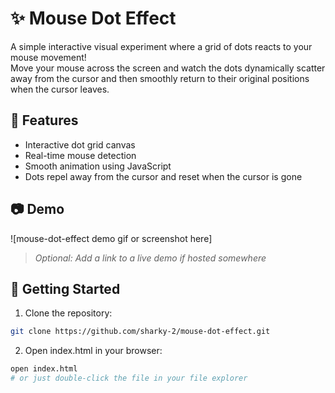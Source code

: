 # ✨ Mouse Dot Effect

A simple interactive visual experiment where a grid of dots reacts to your mouse movement!  
Move your mouse across the screen and watch the dots dynamically scatter away from the cursor and then smoothly return to their original positions when the cursor leaves.

## 🎯 Features

- Interactive dot grid canvas
- Real-time mouse detection
- Smooth animation using JavaScript
- Dots repel away from the cursor and reset when the cursor is gone

## 📷 Demo

![mouse-dot-effect demo gif or screenshot here]

> _Optional: Add a link to a live demo if hosted somewhere_

## 🚀 Getting Started

1. Clone the repository:
 ```bash
 git clone https://github.com/sharky-2/mouse-dot-effect.git
```

2. Open index.html in your browser:
```bash
open index.html
# or just double-click the file in your file explorer
```
